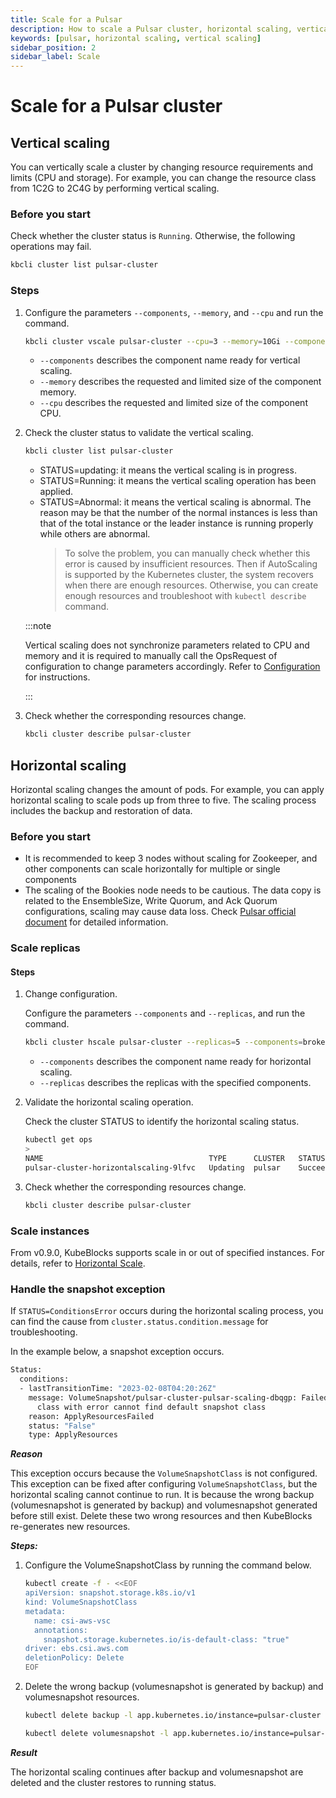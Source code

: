 ```yaml
---
title: Scale for a Pulsar
description: How to scale a Pulsar cluster, horizontal scaling, vertical scaling
keywords: [pulsar, horizontal scaling, vertical scaling]
sidebar_position: 2
sidebar_label: Scale
---
```


# Scale for a Pulsar cluster

## Vertical scaling

You can vertically scale a cluster by changing resource requirements and limits (CPU and storage). For example, you can change the resource class from 1C2G to 2C4G by performing vertical scaling.

### Before you start

Check whether the cluster status is `Running`. Otherwise, the following operations may fail.

```bash
kbcli cluster list pulsar-cluster
```

### Steps

1. Configure the parameters `--components`, `--memory`, and `--cpu` and run the command.

   ```bash
   kbcli cluster vscale pulsar-cluster --cpu=3 --memory=10Gi --components=broker,bookies  
   ```

   - `--components` describes the component name ready for vertical scaling.
   - `--memory` describes the requested and limited size of the component memory.
   - `--cpu` describes the requested and limited size of the component CPU.

2. Check the cluster status to validate the vertical scaling.

    ```bash
    kbcli cluster list pulsar-cluster
    ```

   - STATUS=updating: it means the vertical scaling is in progress.
   - STATUS=Running: it means the vertical scaling operation has been applied.
   - STATUS=Abnormal: it means the vertical scaling is abnormal. The reason may be that the number of the normal instances is less than that of the total instance or the leader instance is running properly while others are abnormal.
     > To solve the problem, you can manually check whether this error is caused by insufficient resources. Then if AutoScaling is supported by the Kubernetes cluster, the system recovers when there are enough resources. Otherwise, you can create enough resources and troubleshoot with `kubectl describe` command.

    :::note

    Vertical scaling does not synchronize parameters related to CPU and memory and it is required to manually call the OpsRequest of configuration to change parameters accordingly. Refer to [Configuration](./../configuration/configuration.md) for instructions.

    :::

3. Check whether the corresponding resources change.

    ```bash
    kbcli cluster describe pulsar-cluster
    ```

## Horizontal scaling

Horizontal scaling changes the amount of pods. For example, you can apply horizontal scaling to scale pods up from three to five. The scaling process includes the backup and restoration of data.

### Before you start

- It is recommended to keep 3 nodes without scaling for Zookeeper, and other components can scale horizontally for multiple or single components
- The scaling of the Bookies node needs to be cautious. The data copy is related to the EnsembleSize, Write Quorum, and Ack Quorum configurations, scaling may cause data loss. Check [Pulsar official document](https://pulsar.apahe.org/docs/3.0.x/administration-zk-bk/#decommission-bookies-cleanly) for detailed information.

### Scale replicas

#### Steps

1. Change configuration.

   Configure the parameters `--components` and `--replicas`, and run the command.

   ```bash
   kbcli cluster hscale pulsar-cluster --replicas=5 --components=broker,bookies    
   ```

   - `--components` describes the component name ready for horizontal scaling.
   - `--replicas` describes the replicas with the specified components.

   
2. Validate the horizontal scaling operation.

   Check the cluster STATUS to identify the horizontal scaling status.

   ```bash
   kubectl get ops
   >
   NAME                                     TYPE      CLUSTER   STATUS    PROGRESS   AGE
   pulsar-cluster-horizontalscaling-9lfvc   Updating  pulsar    Succeed   3/3        8m49s
   ```

3. Check whether the corresponding resources change.

   ```bash
   kbcli cluster describe pulsar-cluster
   ```

### Scale instances

From v0.9.0, KubeBlocks supports scale in or out of specified instances. For details, refer to [Horizontal Scale](./../../maintaince/scale/horizontal-scale.md#scale-instances).

### Handle the snapshot exception

If `STATUS=ConditionsError` occurs during the horizontal scaling process, you can find the cause from `cluster.status.condition.message` for troubleshooting.

In the example below, a snapshot exception occurs.

```bash
Status:
  conditions: 
  - lastTransitionTime: "2023-02-08T04:20:26Z"
    message: VolumeSnapshot/pulsar-cluster-pulsar-scaling-dbqgp: Failed to set default snapshot
      class with error cannot find default snapshot class
    reason: ApplyResourcesFailed
    status: "False"
    type: ApplyResources
```

***Reason***

This exception occurs because the `VolumeSnapshotClass` is not configured. This exception can be fixed after configuring `VolumeSnapshotClass`, but the horizontal scaling cannot continue to run. It is because the wrong backup (volumesnapshot is generated by backup) and volumesnapshot generated before still exist. Delete these two wrong resources and then KubeBlocks re-generates new resources.

***Steps:***

1. Configure the VolumeSnapshotClass by running the command below.

   ```bash
   kubectl create -f - <<EOF
   apiVersion: snapshot.storage.k8s.io/v1
   kind: VolumeSnapshotClass
   metadata:
     name: csi-aws-vsc
     annotations:
       snapshot.storage.kubernetes.io/is-default-class: "true"
   driver: ebs.csi.aws.com
   deletionPolicy: Delete
   EOF
   ```

2. Delete the wrong backup (volumesnapshot is generated by backup) and volumesnapshot resources.

   ```bash
   kubectl delete backup -l app.kubernetes.io/instance=pulsar-cluster
   
   kubectl delete volumesnapshot -l app.kubernetes.io/instance=pulsar-cluster
   ```

***Result***

The horizontal scaling continues after backup and volumesnapshot are deleted and the cluster restores to running status.
